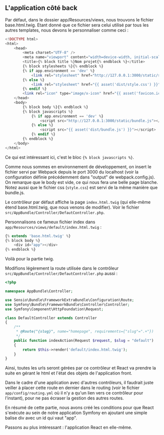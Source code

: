 ## L'application côté back

Par défaut, dans le dossier app/Resources/views, nous trouvons le fichier base.html.twig. Etant donné que ce fichier sera celui utilisé par tous les autres templates, nous devons le personnaliser comme ceci :

```php
<!DOCTYPE html>
<html>
    <head>
        <meta charset="UTF-8" />
        <meta name="viewport" content="width=device-width, initial-scale=1">
        <title>{% block title %}Nom projet{% endblock %}</title>
        {% block stylesheets %}{% endblock %}
        {% if app.environment == 'dev' %}
            <link rel="stylesheet" href="http://127.0.0.1:3000/static/style.css"></script>
        {% else %}
            <link rel="stylesheet" href="{{ asset('dist/style.css') }}" />
        {% endif %}
        <link rel="icon" type="image/x-icon" href="{{ asset('favicon.ico') }}" />
    </head>
    <body>
        {% block body %}{% endblock %}
        {% block javascripts %}
            {% if app.environment == 'dev' %}
                <script src="http://127.0.0.1:3000/static/bundle.js"></script>
            {% else %}
                <script src="{{ asset('dist/bundle.js') }}"></script>
            {% endif %}
        {% endblock %}
    </body>
</html>
```

Ce qui est intéressant ici, c'est le bloc `{% block javascripts %}`.

Comme nous sommes en environnement de développement, on insert le fichier servi par Webpack depuis le port 3000 du localhost \(voir la configuration définie précédemment dans "output" de webpack.config.js\). On remarque que le body est vide, ce qui nous fera une belle page blanche. Notez aussi que le fichier css \(`style.css`\) est servi de la même manière que bundle.js.

Le contrôleur par défaut affiche la page `index.html.twig` \(qui elle-même étend base.html.twig, que nous venons de modifier\). Voir le fichier `src/AppBundle/Controller/DefautController.php`.

Personnalisons ce fameux fichier index dans `app/Resources/views/default/index.html.twig` :

```php
{% extends 'base.html.twig' %}
{% block body %}
    <div id="app"></div>
{% endblock %}
```

Voilà pour la partie twig. 

Modifions légèrement la route utilisée dans le contrôleur `src/AppBundle/Controller/DefautController.php` aussi : 

```php
<?php

namespace AppBundle\Controller;

use Sensio\Bundle\FrameworkExtraBundle\Configuration\Route;
use Symfony\Bundle\FrameworkBundle\Controller\Controller;
use Symfony\Component\HttpFoundation\Request;

class DefaultController extends Controller
{
    /**
     * @Route("{slug}", name="homepage", requirements={"slug"=".+"})
     */
    public function indexAction(Request $request, $slug = "default")
    {
        return $this->render('default/index.html.twig');
    }
}
```

Ainsi, toutes les urls seront gérées par ce contrôleur
et React va prendre la suite en gérant le html et l'état des objets de l'application front.

Dans le cadre d'une application avec d'autres contrôleurs, il faudrait juste veiller à placer cette route en dernier dans le routing (voir le fichier `app/config/routing.yml` où il n'y a qu'un lien vers ce contrôleur pour l'instant), pour ne pas écraser la gestion des autres routes.

En résumé de cette partie, nous avons créé les conditions pour que React s'exécute au sein de notre application Symfony en ajoutant une simple balise div avec un id qui vaut "app".

Passons au plus intéressant : l'application React en elle-même.

